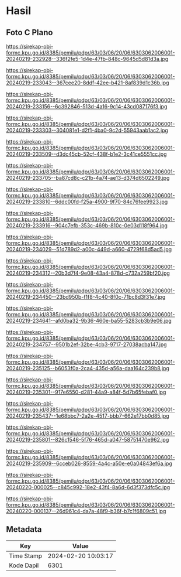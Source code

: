 # Hasil

## Foto C Plano

https://sirekap-obj-formc.kpu.go.id/8385/pemilu/pdpr/63/03/06/20/06/6303062006001-20240219-232928--336f2fe5-1d4e-47fb-848c-9645d5d81d3a.jpg

https://sirekap-obj-formc.kpu.go.id/8385/pemilu/pdpr/63/03/06/20/06/6303062006001-20240219-233043--367cee20-8ddf-42ee-b421-8af839d1c36b.jpg

https://sirekap-obj-formc.kpu.go.id/8385/pemilu/pdpr/63/03/06/20/06/6303062006001-20240219-233156--6c392846-513d-4a16-9c14-43cd087176f3.jpg

https://sirekap-obj-formc.kpu.go.id/8385/pemilu/pdpr/63/03/06/20/06/6303062006001-20240219-233303--304081e1-d2f1-4ba0-9c2d-55943aab1ac2.jpg

https://sirekap-obj-formc.kpu.go.id/8385/pemilu/pdpr/63/03/06/20/06/6303062006001-20240219-233509--d3dc45cb-52cf-438f-b1e2-3c41ce5551cc.jpg

https://sirekap-obj-formc.kpu.go.id/8385/pemilu/pdpr/63/03/06/20/06/6303062006001-20240219-233705--ba87cd8c-c21b-4a74-ae13-d374d6502249.jpg

https://sirekap-obj-formc.kpu.go.id/8385/pemilu/pdpr/63/03/06/20/06/6303062006001-20240219-233810--6ddc00fd-f25a-4900-9f70-84c76fee9923.jpg

https://sirekap-obj-formc.kpu.go.id/8385/pemilu/pdpr/63/03/06/20/06/6303062006001-20240219-233916--904c7efb-353c-469b-810c-0e03d118f964.jpg

https://sirekap-obj-formc.kpu.go.id/8385/pemilu/pdpr/63/03/06/20/06/6303062006001-20240219-234029--51d789d2-a00c-449d-a660-4729f68d5ad5.jpg

https://sirekap-obj-formc.kpu.go.id/8385/pemilu/pdpr/63/03/06/20/06/6303062006001-20240219-234312--20b3d7f4-9e08-43a4-878d-c732a259bf20.jpg

https://sirekap-obj-formc.kpu.go.id/8385/pemilu/pdpr/63/03/06/20/06/6303062006001-20240219-234450--23bd950b-f1f8-4c40-8f0c-71bc8d3f31e7.jpg

https://sirekap-obj-formc.kpu.go.id/8385/pemilu/pdpr/63/03/06/20/06/6303062006001-20240219-234641--afd0ba32-9b36-460e-ba55-5283cb3b9e06.jpg

https://sirekap-obj-formc.kpu.go.id/8385/pemilu/pdpr/63/03/06/20/06/6303062006001-20240219-234757--9501b2ef-32be-4cb3-9717-27038acba147.jpg

https://sirekap-obj-formc.kpu.go.id/8385/pemilu/pdpr/63/03/06/20/06/6303062006001-20240219-235125--b6053f0a-2ca4-435d-a56a-daa164c239b8.jpg

https://sirekap-obj-formc.kpu.go.id/8385/pemilu/pdpr/63/03/06/20/06/6303062006001-20240219-235301--917e6550-d281-44a9-a84f-5d7b65febaf0.jpg

https://sirekap-obj-formc.kpu.go.id/8385/pemilu/pdpr/63/03/06/20/06/6303062006001-20240219-235437--1e68bbc7-2a2e-4517-bbb7-662e17bb0d85.jpg

https://sirekap-obj-formc.kpu.go.id/8385/pemilu/pdpr/63/03/06/20/06/6303062006001-20240219-235801--826c1546-5f76-465d-a047-58751470e962.jpg

https://sirekap-obj-formc.kpu.go.id/8385/pemilu/pdpr/63/03/06/20/06/6303062006001-20240219-235909--6cceb026-8559-4a4c-a50e-e0a04843ef6a.jpg

https://sirekap-obj-formc.kpu.go.id/8385/pemilu/pdpr/63/03/06/20/06/6303062006001-20240220-000025--c845c992-18e2-43f4-8a6d-6d3f373dfc5c.jpg

https://sirekap-obj-formc.kpu.go.id/8385/pemilu/pdpr/63/03/06/20/06/6303062006001-20240220-000137--26d961c4-da7a-48f9-b36f-b7c1f6809c51.jpg


## Metadata

| Key        | Value               |
| ---------- | ------------------- |
| Time Stamp | 2024-02-20 10:03:17 |
| Kode Dapil | 6301                |



